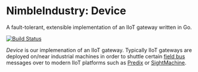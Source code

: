 
NimbleIndustry: Device
=========
A fault-tolerant, extensible implementation of an IIoT gateway written in Go.

[![Build Status](https://travis-ci.org/nimbleindustry/device.svg?branch=master)](https://travis-ci.org/nimbleindustry/device) 

*Device* is our implemenation of an IIoT gateway. Typically IIoT gateways are deployed on/near industrial machines in order to shuttle certain [field bus](https://en.wikipedia.org/wiki/Fieldbus) messages over to modern IIoT platforms such as [Predix](https://www.predix.com/) or [SightMachine](http://sightmachine.com/).

